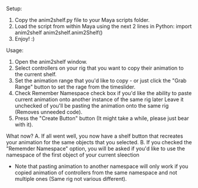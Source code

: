 Setup:
1. Copy the anim2shelf.py file to your Maya scripts folder.
2. Load the script from within Maya using the next 2 lines in Python:
import anim2shelf
anim2shelf.anim2Shelf()
3. Enjoy! :)

Usage:
1. Open the anim2shelf window.
2. Select controllers on your rig that you want to copy their animation to the current shelf.
3. Set the animation range that you'd like to copy - or just click the "Grab Range" button to set the rage from the timeslider.
4. Check Remember Namespace check box if you'd like the ability to paste current animation onto another instance of the same rig later
Leave it unchecked of you'll be pasting the animation onto the same rig (Removes unneeded code).
5. Press the "Create Button" button (It might take a while, please just bear with it).

What now?
A. If all went well, you now have a shelf button that recreates your animation for the same objects that you selected.
B. If you checked the "Rememder Namespace" option, you will be asked if you'd like to use the namespace of the first object of your current sleection 

* Note that pasting animation to another namespace will only work
if you copied animation of controllers from the same namespace and not multiple ones (Same rig not various different).
